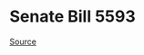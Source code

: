 # Senate Bill 5593

[Source](http://lawfilesext.leg.wa.gov/biennium/2021-22/Xml/Bills/Senate%20Bills/5593.xml)